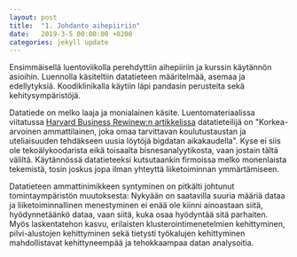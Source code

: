```yaml
---
layout: post
title:  "1. Johdanto aihepiiriin"
date:   2019-3-5 00:00:00 +0200
categories: jekyll update
---
```

Ensimmäisellä luentoviikolla perehdyttiin aihepiiriin ja kurssin käytännön asioihin. Luennolla käsiteltiin datatieteen määritelmää, asemaa ja edellytyksiä. Koodiklinikalla käytiin läpi pandasin perusteita sekä kehitysympäristöjä.

Datatiede on melko laaja ja monialainen käsite. Luentomateriaalissa viitatussa [Harvard Business Rewinew:n artikkelissa](https://hbr.org/2012/10/data-scientist-the-sexiest-job-of-the-21st-century) datatieteilijä on "Korkea-arvoinen ammattilainen, joka omaa tarvittavan koulutustaustan ja uteliaisuuden tehdäkseen uusia löytöjä bigdatan aikakaudella". Kyse ei siis ole tekoälykoodarista eikä toisaalta bisnesanalyytikosta, vaan jostain tältä väliltä. Käytännössä datatieteeksi kutsutaankin firmoissa melko monenlaista tekemistä, tosin joskus jopa ilman yhteyttä liiketoiminnan ymmärtämiseen.

Datatieteen ammattinimikkeen syntyminen on pitkälti johtunut tomintaympäristön muutoksesta: Nykyään on saatavilla suuria määriä dataa ja liiketoiminnallinen menestyminen ei enää ole kiinni ainoastaan siitä, hyödynnetäänkö dataa, vaan siitä, kuka osaa hyödyntää sitä parhaiten. Myös laskentatehon kasvu, erilaisten klusterointimenetelmien kehittyminen, pilvi-alustojen kehittyminen sekä tietysti työkalujen kehittyminen mahdollistavat kehittyneempää ja tehokkaampaa datan analysoitia.

